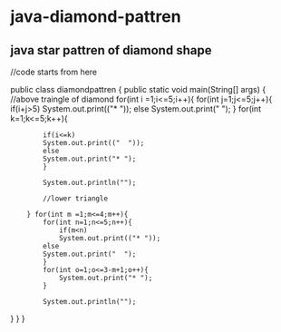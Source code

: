 # java-diamond-pattren
java star pattren of diamond shape 
----------------------------------------------------------------------------------------------------------------------------------------------------------------------------------------------------------------------------
//code starts from here

public class diamondpattren {
    public static void main(String[] args) {
        //above traingle of diamond
        for(int i =1;i<=5;i++){
            for(int j=1;j<=5;j++){
                if(i+j>5)
                System.out.print(("* "));
            else
            System.out.print("  ");
            }
            for(int k=1;k<=5;k++){

            if(i<=k)
            System.out.print(("  "));
            else
            System.out.print("* ");
            }

            System.out.println("");
            
            //lower triangle 

        } for(int m =1;m<=4;m++){
            for(int n=1;n<=5;n++){
                if(m<n)
                System.out.print(("* "));
            else
            System.out.print("  ");
            }
            for(int o=1;o<=3-m+1;o++){
                System.out.print("* ");
            }

            System.out.println("");
    
}
    }
}
